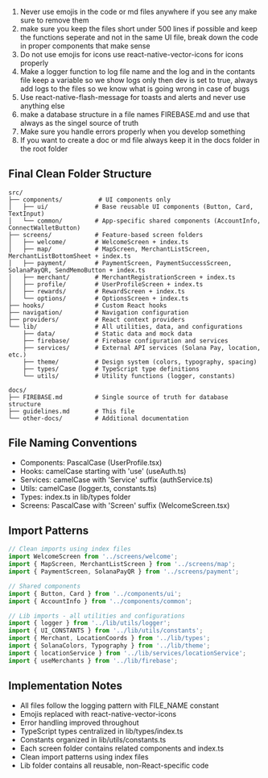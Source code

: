 1. Never use emojis in the code or md files anywhere if you see any make sure to remove them
2. make sure you keep the files short under 500 lines if possible and keep the functions seperate and not in the same UI file, break down the code in proper components that make sense
3. Do not use emojis for icons use react-native-vector-icons for icons properly
4. Make a logger function to log file name and the log and in the contants file keep a variable so we show logs only then dev is set to true, always add logs to the files so we know what is going wrong in case of bugs
5. Use react-native-flash-message for toasts and alerts and never use anything else
6. make a database structure in a file names FIREBASE.md and use that always as the singel source of truth
7. Make sure you handle errors properly when you develop something
8. If you want to create a doc or md file always keep it in the docs folder in the root folder

## Final Clean Folder Structure

```
src/
├── components/          # UI components only
│   ├── ui/             # Base reusable UI components (Button, Card, TextInput)
│   └── common/         # App-specific shared components (AccountInfo, ConnectWalletButton)
├── screens/            # Feature-based screen folders
│   ├── welcome/        # WelcomeScreen + index.ts
│   ├── map/            # MapScreen, MerchantListScreen, MerchantListBottomSheet + index.ts
│   ├── payment/        # PaymentScreen, PaymentSuccessScreen, SolanaPayQR, SendMemoButton + index.ts
│   ├── merchant/       # MerchantRegistrationScreen + index.ts
│   ├── profile/        # UserProfileScreen + index.ts
│   ├── rewards/        # RewardScreen + index.ts
│   └── options/        # OptionsScreen + index.ts
├── hooks/              # Custom React hooks
├── navigation/         # Navigation configuration
├── providers/          # React context providers
└── lib/                # All utilities, data, and configurations
    ├── data/           # Static data and mock data
    ├── firebase/       # Firebase configuration and services
    ├── services/       # External API services (Solana Pay, location, etc.)
    ├── theme/          # Design system (colors, typography, spacing)
    ├── types/          # TypeScript type definitions
    └── utils/          # Utility functions (logger, constants)

docs/
├── FIREBASE.md         # Single source of truth for database structure
├── guidelines.md       # This file
└── other-docs/         # Additional documentation
```


## File Naming Conventions

- Components: PascalCase (UserProfile.tsx)
- Hooks: camelCase starting with 'use' (useAuth.ts)
- Services: camelCase with 'Service' suffix (authService.ts)
- Utils: camelCase (logger.ts, constants.ts)
- Types: index.ts in lib/types folder
- Screens: PascalCase with 'Screen' suffix (WelcomeScreen.tsx)

## Import Patterns

```typescript
// Clean imports using index files
import WelcomeScreen from '../screens/welcome';
import { MapScreen, MerchantListScreen } from '../screens/map';
import { PaymentScreen, SolanaPayQR } from '../screens/payment';

// Shared components
import { Button, Card } from '../components/ui';
import { AccountInfo } from '../components/common';

// Lib imports - all utilities and configurations
import { logger } from '../lib/utils/logger';
import { UI_CONSTANTS } from '../lib/utils/constants';
import { Merchant, LocationCoords } from '../lib/types';
import { SolanaColors, Typography } from '../lib/theme';
import { locationService } from '../lib/services/locationService';
import { useMerchants } from '../lib/firebase';
```

## Implementation Notes

- All files follow the logging pattern with FILE_NAME constant
- Emojis replaced with react-native-vector-icons
- Error handling improved throughout
- TypeScript types centralized in lib/types/index.ts
- Constants organized in lib/utils/constants.ts
- Each screen folder contains related components and index.ts
- Clean import patterns using index files
- Lib folder contains all reusable, non-React-specific code
